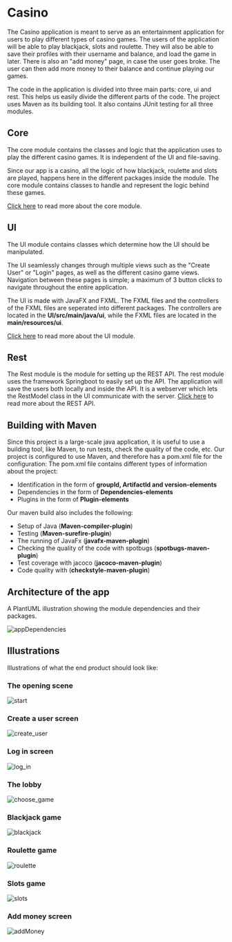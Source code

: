 # Casino

The Casino application is meant to serve as an entertainment application for users to play different types of casino games. 
The users of the application will be able to play blackjack, slots and roulette. 
They will also be able to save their profiles with their username and balance, and load the game in later. 
There is also an "add money" page, in case the user goes broke. The user can then add more money to their balance and continue playing our games.

The code in the application is divided into three main parts:
core, ui and rest. This helps us easily divide the different parts of the code. The project uses Maven as its building tool. 
It also contains JUnit testing for all three modules.

## Core

The core module contains the classes and logic that the application uses to 
play the different casino games. It is independent of the UI and file-saving.

Since our app is a casino, all the logic of how blackjack, roulette and slots are played,
happens here in the different packages inside the module. 
The core module contains classes to handle and represent the logic behind these games.

[Click here](https://gitlab.stud.idi.ntnu.no/it1901/groups-2021/gr2124/gr2124/-/tree/RestModel/casino/core/src/main/java) to read more about the core module.

## UI

The UI module contains classes which determine how the UI should be manipulated. 

The UI seamlessly changes through multiple views such as the "Create User" or "Login" pages,
as well as the different casino game views. Navigation between these pages is simple; a maximum of 3
button clicks to navigate throughout the entire application.

The UI is made with JavaFX and FXML. The FXML files and the controllers of 
the FXML files are seperated into different packages.
The controllers are located in the **UI/src/main/java/ui**, 
while the FXML files are located in the **main/resources/ui**.

[Click here](https://gitlab.stud.idi.ntnu.no/it1901/groups-2021/gr2124/gr2124/-/tree/RestModel/casino/ui/src/main/java) to read more about the UI module.

## Rest

The Rest module is the module for setting up the REST API. 
The rest module uses the framework Springboot to easily set up the API. 
The application will save the users both locally and inside the API.
It is a webserver which lets the RestModel class in the UI communicate with the server.
[Click here](https://gitlab.stud.idi.ntnu.no/it1901/groups-2021/gr2124/gr2124/-/tree/RestModel/casino/rest/src/main) to read more about the REST API.

## Building with Maven

Since this project is a large-scale java application, it is useful to use a building tool, 
like Maven, to run tests, check the quality of the code, etc.
Our project is configured to use Maven, and therefore has a pom.xml file for the configuration:
The pom.xml file contains different types of information about the project:

- Identification in the form of **groupId, ArtifactId and version-elements**
- Dependencies in the form of **Dependencies-elements**
- Plugins in the form of **Plugin-elements**

Our maven build also includes the following:

- Setup of Java (**Maven-compiler-plugin**)
- Testing (**Maven-surefire-plugin**)
- The running of JavaFx (**javafx-maven-plugin**)
- Checking the quality of the code with spotbugs (**spotbugs-maven-plugin**)
- Test coverage with jacoco (**jacoco-maven-plugin**)
- Code quality with (**checkstyle-maven-plugin**)

## Architecture of the app

A PlantUML illustration showing the module dependencies and their packages.

![appDependencies](docs/Images/appDependencies.png)

## Illustrations

Illustrations of what the end product should look like:

### The opening scene

![start](docs/Images/MainMenu.png)

### Create a user screen

![create_user](docs/Images/CreateUser.png)

### Log in screen

![log_in](docs/Images/LogIn.png)

### The lobby

![choose_game](docs/Images/Lobby.png)

### Blackjack game

![blackjack](docs/Images/BlackJack.png)

### Roulette game

![roulette](docs/Images/Roulette.png)

### Slots game

![slots](docs/Images/Slots.png)

### Add money screen

![addMoney](docs/Images/AddMoney.png)

